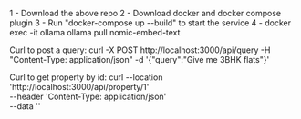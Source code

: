 1 - Download the above repo
2 - Download docker and docker compose plugin
3 - Run "docker-compose up --build" to start the service
4 - docker exec -it ollama ollama pull nomic-embed-text

Curl to post a query:
curl -X POST http://localhost:3000/api/query   -H "Content-Type: application/json"   -d '{"query":"Give me 3BHK flats"}'

Curl to get property by id:
curl --location 'http://localhost:3000/api/property/1' \
--header 'Content-Type: application/json' \
--data ''
